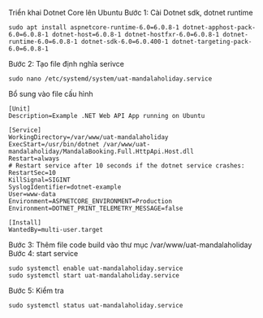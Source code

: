 Triển khai Dotnet Core lên Ubuntu
Bước 1: Cài Dotnet sdk, dotnet runtime
```
sudo apt install aspnetcore-runtime-6.0=6.0.8-1 dotnet-apphost-pack-6.0=6.0.8-1 dotnet-host=6.0.8-1 dotnet-hostfxr-6.0=6.0.8-1 dotnet-runtime-6.0=6.0.8-1 dotnet-sdk-6.0=6.0.400-1 dotnet-targeting-pack-6.0=6.0.8-1
```
Bước 2: Tạo file định nghĩa serivce
```
sudo nano /etc/systemd/system/uat-mandalaholiday.service
```
Bổ sung vào file cấu hình
```
[Unit]
Description=Example .NET Web API App running on Ubuntu

[Service]
WorkingDirectory=/var/www/uat-mandalaholiday
ExecStart=/usr/bin/dotnet /var/www/uat-mandalaholiday/MandalaBooking.Full.HttpApi.Host.dll
Restart=always
# Restart service after 10 seconds if the dotnet service crashes:
RestartSec=10
KillSignal=SIGINT
SyslogIdentifier=dotnet-example
User=www-data
Environment=ASPNETCORE_ENVIRONMENT=Production
Environment=DOTNET_PRINT_TELEMETRY_MESSAGE=false

[Install]
WantedBy=multi-user.target
```
Bước 3: Thêm file code build vào thư mục /var/www/uat-mandalaholiday
Bước 4: start service
```
sudo systemctl enable uat-mandalaholiday.service
sudo systemctl start uat-mandalaholiday.service
```
Bước 5: Kiểm tra
```
sudo systemctl status uat-mandalaholiday.service
```